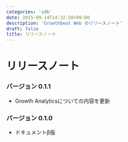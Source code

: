 ```yaml
---
categories: 'sdk'
date: 2015-09-14T14:32:58+09:00
description: 'Growthbeat Web のリリースノート'
draft: false
title: リリースノート
---
```


# リリースノート

### バージョン 0.1.1

- Growth Analyticsについての内容を更新

### バージョン 0.1.0

- ドキュメントβ版
